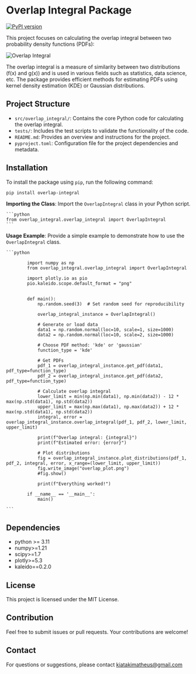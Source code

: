 # Overlap Integral Package

[![PyPI version](https://img.shields.io/pypi/v/overlap-integral)](https://pypi.org/project/overlap-integral/)

This project focuses on calculating the overlap integral between two probability density functions (PDFs):

![Overlap Integral](https://latex.codecogs.com/svg.image?\theta=\int_{a}^{b}min[f(x),g(x)]dx)

The overlap integral is a measure of similarity between two distributions (f(x) and g(x)) and is used in various fields such as statistics, data science, etc. The package provides efficient methods for estimating PDFs using kernel density estimation (KDE) or Gaussian distributions.

## Project Structure

- `src/overlap_integral/`: Contains the core Python code for calculating the overlap integral.
- `tests/`: Includes the test scripts to validate the functionality of the code.
- `README.md`: Provides an overview and instructions for the project.
- `pyproject.toml`: Configuration file for the project dependencies and metadata.


## Installation

To install the package using `pip`, run the following command:

```bash
pip install overlap-integral
```

**Importing the Class**: Import the `OverlapIntegral` class in your Python script.

    ```python
    from overlap_integral.overlap_integral import OverlapIntegral
    ```

**Usage Example**: Provide a simple example to demonstrate how to use the `OverlapIntegral` class.

    ```python
               
            import numpy as np
            from overlap_integral.overlap_integral import OverlapIntegral

            import plotly.io as pio
            pio.kaleido.scope.default_format = "png"


            def main():
                np.random.seed(3)  # Set random seed for reproducibility

                overlap_integral_instance = OverlapIntegral()

                # Generate or load data
                data1 = np.random.normal(loc=10, scale=1, size=1000)
                data2 = np.random.normal(loc=10, scale=2, size=1000)

                # Choose PDF method: 'kde' or 'gaussian'
                function_type = 'kde'

                # Get PDFs
                pdf_1 = overlap_integral_instance.get_pdf(data1, pdf_type=function_type)
                pdf_2 = overlap_integral_instance.get_pdf(data2, pdf_type=function_type)

                # Calculate overlap integral
                lower_limit = min(np.min(data1), np.min(data2)) - 12 * max(np.std(data1), np.std(data2))
                upper_limit = max(np.max(data1), np.max(data2)) + 12 * max(np.std(data1), np.std(data2))
                integral, error = overlap_integral_instance.overlap_integral(pdf_1, pdf_2, lower_limit, upper_limit)

                print(f"Overlap integral: {integral}")
                print(f"Estimated error: {error}")

                # Plot distributions
                fig = overlap_integral_instance.plot_distributions(pdf_1, pdf_2, integral, error, x_range=(lower_limit, upper_limit))
                fig.write_image("overlap_plot.png")
                #fig.show()

                print(f"Everything worked!")

            if __name__ == '__main__':
                main()

    ```

## Dependencies

- python >= 3.11
- numpy>=1.21
- scipy>=1.7
- plotly>=5.3
- kaleido==0.2.0

## License

This project is licensed under the MIT License.

## Contribution 

Feel free to submit issues or pull requests. Your contributions are welcome!

## Contact 

For questions or suggestions, please contact kiatakimatheus@gmail.com